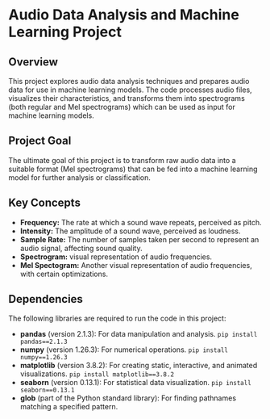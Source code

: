 # Audio Data Analysis and Machine Learning Project

## Overview

This project explores audio data analysis techniques and prepares audio data for use in machine learning models. The code processes audio files, visualizes their characteristics, and transforms them into spectrograms (both regular and Mel spectrograms) which can be used as input for machine learning models.

## Project Goal

The ultimate goal of this project is to transform raw audio data into a suitable format (Mel spectrograms) that can be fed into a machine learning model for further analysis or classification.

## Key Concepts

*   **Frequency:** The rate at which a sound wave repeats, perceived as pitch.
*   **Intensity:** The amplitude of a sound wave, perceived as loudness.
*   **Sample Rate:** The number of samples taken per second to represent an audio signal, affecting sound quality.
* **Spectrogram:** visual representation of audio frequencies.
* **Mel Spectogram:** Another visual representation of audio frequencies, with certain optimizations.

## Dependencies

The following libraries are required to run the code in this project:

*   **pandas** (version 2.1.3): For data manipulation and analysis. `pip install pandas==2.1.3`
*   **numpy** (version 1.26.3): For numerical operations. `pip install numpy==1.26.3`
*   **matplotlib** (version 3.8.2): For creating static, interactive, and animated visualizations. `pip install matplotlib==3.8.2`
*   **seaborn** (version 0.13.1): For statistical data visualization. `pip install seaborn==0.13.1`
*   **glob** (part of the Python standard library): For finding pathnames matching a specified pattern.
